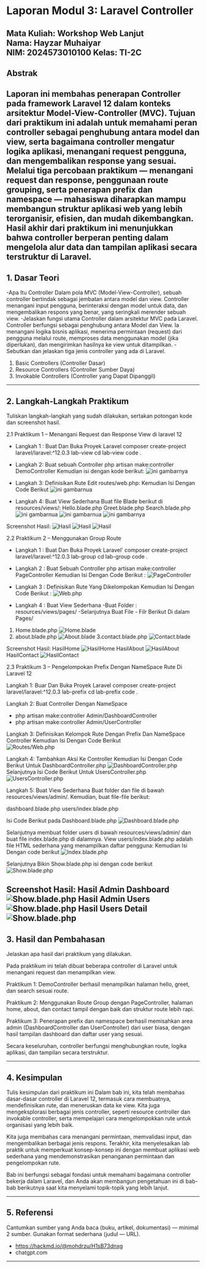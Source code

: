 # Laporan Modul 3: Laravel Controller
**Mata Kuliah:** Workshop Web Lanjut   
**Nama:** Hayzar Muhaiyar  
**NIM:** 2024573010100
**Kelas:** TI-2C
---
## Abstrak 
Laporan ini membahas penerapan Controller pada framework Laravel 12 dalam konteks arsitektur Model-View-Controller (MVC). Tujuan dari praktikum ini adalah untuk memahami peran controller sebagai penghubung antara model dan view, serta bagaimana controller mengatur logika aplikasi, menangani request pengguna, dan mengembalikan response yang sesuai. Melalui tiga percobaan praktikum — menangani request dan response, penggunaan route grouping, serta penerapan prefix dan namespace — mahasiswa diharapkan mampu membangun struktur aplikasi web yang lebih terorganisir, efisien, dan mudah dikembangkan. Hasil akhir dari praktikum ini menunjukkan bahwa controller berperan penting dalam mengelola alur data dan tampilan aplikasi secara terstruktur di Laravel.
---
## 1. Dasar Teori
-Apa Itu Controller
Dalam pola MVC (Model-View-Controller), sebuah controller bertindak sebagai jembatan antara model dan view. Controller menangani input pengguna, berinteraksi dengan model untuk data, dan mengembalikan respons yang benar, yang seringkali merender sebuah view.
-Jelaskan fungsi utama Controller dalam arsitektur MVC pada Laravel.
Controller berfungsi sebagai penghubung antara Model dan View. Ia menangani logika bisnis aplikasi, menerima permintaan (request) dari pengguna melalui route, memproses data menggunakan model (jika diperlukan), dan mengirimkan hasilnya ke view untuk ditampilkan.
-Sebutkan dan jelaskan tiga jenis controller yang ada di Laravel.
1. Basic Controllers (Controller Dasar)
2. Resource Controllers (Controller Sumber Daya)
3. Invokable Controllers (Controller yang Dapat Dipanggil)
--- 

## 2. Langkah-Langkah Praktikum
Tuliskan langkah-langkah yang sudah dilakukan, sertakan potongan kode dan screenshot hasil.

2.1 Praktikum 1 – Menangani Request dan Response View di laravel 12

- Langkah 1 : Buat Dan Buka Proyek Laravel
composer create-project laravel/laravel:^12.0.3 lab-view
cd lab-view
code .

- Langkah 2: Buat sebuah Controller
php artisan make:controller DemoController
Kemudian isi dengan kode berikut:
![ini gambarnya](gambar/DemoController.png)

- Langkah 3: Definisikan Rute
Edit routes/web.php:
Kemudian Isi Dengan Code Berikut
![ini gambarnua](gambar/Web.php.png.png)
- Langkah 4: Buat View Sederhana
Buat file Blade berikut di resources/views/:
Hello.blade.php
Greet.blade.php
Search.blade.php
![ini gambarnua](gambar/Hello.png)
![ini gambarnua](gambar/greet.png)
![ini gambarnya](gambar/search.png)

Screenshot Hasil:
![Hasil](gambar/Hasilhello.png) 
![Hasil](gambar/Hasilgreet.png)
![Hasil](gambar/Hasilsearch.png)

2.2 Praktikum 2 – Menggunakan Group Route
- Langkah 1 : Buat Dan Buka Proyek Laravel'
composer create-project laravel/laravel:^12.0.3 lab-group
cd lab-group
code .

- Langkah 2 : Buat Sebuah Controller
php artisan make:controller PageController
Kemudian Isi Dengan Code Berikut :
![PageController](gambar3/PageController.png) 

- Langkah 3 : Definisikan Rute Yang Dikelompokan
Kemudian Isi Dengan Code Berikut :
![Web.php](gambar3/Web.php.png) 

- Langkah 4 : Buat View Sederhana
-Buat Folder : resources/views/pages/
-Selanjutnya Buat File - Filr Berikut Di dalam Pages/

1. Home.blade.php
![Home.blade](gambar3/Home.blade.php.png) 
2. about.blade.php
![About.blade](gambar3/About.blade.png) 
3.contact.blade.php
![Contact.blade](gambar3/Contact.blade.png) 

Screenshot Hasil:
HasilHome
![HasilHome](gambar3/HasilHome%20(1).png) 
HasilAbout
![HasilAbout](gambar3/HasilAbout.png) 
HasilContact
![HasilContact](gambar3/HasilContact.png)

2.3 Praktikum 3 – Pengelompokan Prefix Dengan NameSpace Rute Di Laravel 12

Langkah 1: Buar Dan Buka Proyek Laravel
composer create-project laravel/laravel:^12.0.3 lab-prefix
cd lab-prefix
code .

Langkah 2: Buat Controller Dengan NameSpace
- php artisan make:controller Admin/DashboardController
- php artisan make:controller Admin/UserController

Langkah 3: Definisikan Kelompok Rute Dengan Prefix Dan NameSpace Controller
Kemudian Isi Dengan Code Berikut          
![Routes/Web.php](gambar3/Home.blade.php.png) 

Langkah 4: Tambahkan Aksi Ke Controller
Kemudian Isi Dengan Code Berikut Untuk DashboardController.php
![DashboardController.php](gambar3/Dashboard.controller3.png)
Selanjutnya Isi Code Berikut Untuk UsersController.php
![UsersController.php](gambar3/users.controller3.png)

Langkah 5: 
Buat View Sederhana
Buat folder dan file di bawah resources/views/admin/. Kemudian, buat file-file berikut:

dashboard.blade.php
users/index.blade.php

Isi Code Berikut pada Dashboard.blade.php
![Dashboard.blade.php](gambar3/Dashboard.php3.png)

Selanjutnya membuat folder users di bawah resources/views/admin/ dan buat file index.blade.php di dalamnya. View users/index.blade.php adalah file HTML sederhana yang menampilkan daftar pengguna:
Kemudian Isi Dengan code berikut
![Index.blade.php](gambar3/index.php3.png)

Selanjutnya Bikin Show.blade.php
isi dengan code berikut
![Show.blade.php](gambar3/show.php3.png)

Screenshot Hasil:
Hasil Admin Dashboard
![Show.blade.php](gambar3/HasilAdminDashboard.png)
Hasil Admin Users
![Show.blade.php](gambar3/HasilUserList.png)
Hasil Users Detail
![Show.blade.php](gambar3/HasilDetails.png)
---
## 3. Hasil dan Pembahasan
Jelaskan apa hasil dari praktikum yang dilakukan.

Pada praktikum ini telah dibuat beberapa controller di Laravel untuk menangani request dan menampilkan view.

Praktikum 1: DemoController berhasil menampilkan halaman hello, greet, dan search sesuai route.

Praktikum 2: Menggunakan Route Group dengan PageController, halaman home, about, dan contact tampil dengan baik dan struktur route lebih rapi.

Praktikum 3: Penerapan prefix dan namespace berhasil memisahkan area admin (DashboardController dan UserController) dari user biasa, dengan hasil tampilan dashboard dan daftar user yang sesuai.

Secara keseluruhan, controller berfungsi menghubungkan route, logika aplikasi, dan tampilan secara terstruktur.

---
## 4. Kesimpulan

Tulis kesimpulan dari praktikum ini
Dalam bab ini, kita telah membahas dasar-dasar controller di Laravel 12, termasuk cara membuatnya, mendefinisikan rute, dan meneruskan data ke view. Kita juga mengeksplorasi berbagai jenis controller, seperti resource controller dan invokable controller, serta mempelajari cara mengelompokkan rute untuk organisasi yang lebih baik.

Kita juga membahas cara menangani permintaan, memvalidasi input, dan mengembalikan berbagai jenis respons. Terakhir, kita menyelesaikan lab praktik untuk memperkuat konsep-konsep ini dengan membuat aplikasi web sederhana yang mendemonstrasikan penanganan permintaan dan pengelompokan rute.

Bab ini berfungsi sebagai fondasi untuk memahami bagaimana controller bekerja dalam Laravel, dan Anda akan membangun pengetahuan ini di bab-bab berikutnya saat kita menyelami topik-topik yang lebih lanjut.

---
## 5. Referensi
Cantumkan sumber yang Anda baca (buku, artikel, dokumentasi) — minimal 2 sumber. Gunakan format sederhana (judul — URL).

- https://hackmd.io/@mohdrzu/H1sB73dnxg
- chatgpt.com

---
